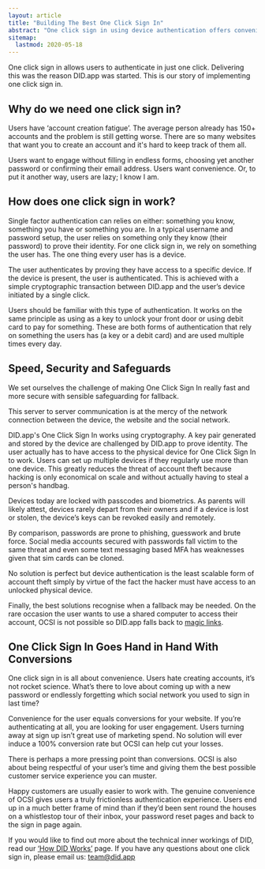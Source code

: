 ```yaml
---
layout: article
title: "Building The Best One Click Sign In"
abstract: "One click sign in using device authentication offers convenience and security to the user."
sitemap:
  lastmod: 2020-05-18
---
```


One click sign in allows users to authenticate in just one click.  Delivering this was the reason DID.app was started. This is our story of implementing one click sign in.

## Why do we need one click sign in?

Users have ‘account creation fatigue’. The average person already has 150+ accounts and the problem is still getting worse. There are so many websites that want you to create an account and it's hard to keep track of them all.

Users want to engage without filling in endless forms, choosing yet another password or confirming their email address.  Users want convenience.  Or, to put it another way, users are lazy; I know I am.

## How does one click sign in work?

Single factor authentication can relies on either: something you know, something you have or something you are.  In a typical username and password setup, the user relies on something only they know (their password) to prove their identity.  For one click sign in, we rely on something the user has.  The one thing every user has is a device. 

The user authenticates by proving they have access to a specific device. If the device is present, the user is authenticated.  This is achieved with a simple cryptographic transaction between DID.app and the user’s device initiated by a single click.

Users should be familiar with this type of authentication. It works on the same principle as using as a key to unlock your front door or using debit card to pay for something.  These are both forms of authentication that rely on something the users has (a key or a debit card) and are used multiple times every day.

## Speed, Security and Safeguards

We set ourselves the challenge of making One Click Sign In really fast and more secure with sensible safeguarding for fallback.


This server to server communication is at the mercy of the network connection between the device, the website and the social network.


DID.app's One Click Sign In works using cryptography.  A key pair generated and stored by the device are challenged by DID.app to prove identity.  The user actually has to have access to the physical device for One Click Sign In to work.  Users can set up multiple devices if they regularly use more than one device.  This greatly reduces the threat of account theft because hacking is only economical on scale and without actually having to steal a person's handbag.

Devices today are locked with passcodes and biometrics. As parents will likely attest, devices rarely depart from their owners and if a device is lost or stolen, the device’s keys can be revoked easily and remotely.

By comparison, passwords are prone to phishing, guesswork and brute force.  Social media accounts secured with passwords fall victim to the same threat and even some text messaging based MFA has weaknesses given that sim cards can be cloned.

No solution is perfect but device authentication is the least scalable form of account theft simply by virtue of the fact the hacker must have access to an unlocked physical device.

Finally, the best solutions recognise when a fallback may be needed.  On the rare occasion the user wants to use a shared computer to access their account, OCSI is not possible so DID.app falls back to [magic links](https://did.app/articles/building-the-best-magic-link).

## One Click Sign In Goes Hand in Hand With Conversions

One click sign in is all about convenience.  Users hate creating accounts, it’s not rocket science. What’s there to love about coming up with a new password or endlessly forgetting which social network you used to sign in last time?

Convenience for the user equals conversions for your website.  If you’re authenticating at all, you are looking for user engagement.  Users turning away at sign up isn’t great use of marketing spend. No solution will ever induce a 100% conversion rate but OCSI can help cut your losses.

There is perhaps a more pressing point than conversions.  OCSI is also about being respectful of your user’s time and giving them the best possible customer service experience you can muster.

Happy customers are usually easier to work with.  The genuine convenience of OCSI gives users a truly frictionless authentication experience.  Users end up in a much better frame of mind than if they’d been sent round the houses on a whistlestop tour of their inbox, your password reset pages and back to the sign in page again.  

If you would like to find out more about the technical inner workings of DID, read our [‘How DID Works’](https://did.app/articles/how-did-works) page.  If you have any questions about one click sign in, please email us: team@did.app
